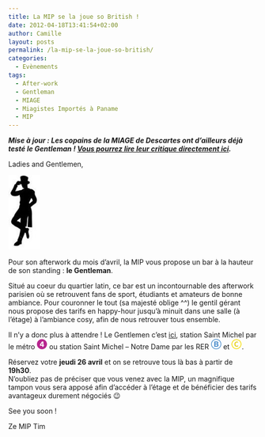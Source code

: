 ```yaml
---
title: La MIP se la joue so British !
date: 2012-04-18T13:41:54+02:00
author: Camille
layout: posts
permalink: /la-mip-se-la-joue-so-british/
categories:
  - Evènements
tags:
  - After-work
  - Gentleman
  - MIAGE
  - Miagistes Importés à Paname
  - MIP
---
```

**_Mise à jour : Les copains de la MIAGE de Descartes ont d&#8217;ailleurs déjà testé le Gentleman ! [Vous pourrez lire leur critique directement ici](https://bde.miagedescartes.fr/2012/04/13/jai-teste-pour-vous-le-gentleman/)._**

Ladies and Gentlemen,

[<img class="alignleft size-thumbnail wp-image-913" title="Gentleman" src="/assets/uploads/2012/04/Gentleman-64x150.jpg" alt="" width="64" height="150" />](/assets/uploads/2012/04/Gentleman.jpg)

Pour son afterwork du mois d&#8217;avril, la MIP vous propose un bar à la hauteur de son standing : **le Gentleman**.

Situé au coeur du quartier latin, ce bar est un incontournable des afterwork parisien où se retrouvent fans de sport, étudiants et amateurs de bonne ambiance. Pour couronner le tout (sa majesté oblige ^^) le gentil gérant nous propose des tarifs en happy-hour jusqu&#8217;à minuit dans une salle (à l&#8217;étage) à l&#8217;ambiance cosy, afin de nous retrouver tous ensemble.

Il n&#8217;y a donc plus à attendre ! Le Gentlemen c&#8217;est [ici](https://maps.google.fr/maps?q=bar+gentleman+paris&hl=fr&ie=UTF8&sll=46.75984,1.738281&sspn=10.583306,25.861816&hq=bar+gentleman&hnear=Paris,+%C3%8Ele-de-France&t=m&z=16 "Mais c'est où le Gentleman ?!"), station Saint Michel par le métro [<img class="alignnone size-full wp-image-272" title="m4" src="/assets/uploads/2010/10/m4.gif" alt="" width="21" height="21" />](/assets/uploads/2010/10/m4.gif) ou station Saint Michel &#8211; Notre Dame par les RER [<img class="alignnone size-full wp-image-931" title="rer_b-21" src="/assets/uploads/2012/04/rer_b-21.png" alt="" width="21" height="21" />](/assets/uploads/2012/04/rer_b-21.png) et [<img class="alignnone size-full wp-image-932" title="RER_C-21" src="/assets/uploads/2012/04/RER_C-21.gif" alt="" width="21" height="21" />](/assets/uploads/2012/04/RER_C-21.gif).

Réservez votre **jeudi 26 avril** et on se retrouve tous là bas à partir de **19h30**.  
N&#8217;oubliez pas de préciser que vous venez avec la MIP, un magnifique tampon vous sera apposé afin d&#8217;accéder à l&#8217;étage et de bénéficier des tarifs avantageux durement négociés 😉

See you soon !

Ze MIP Tim
